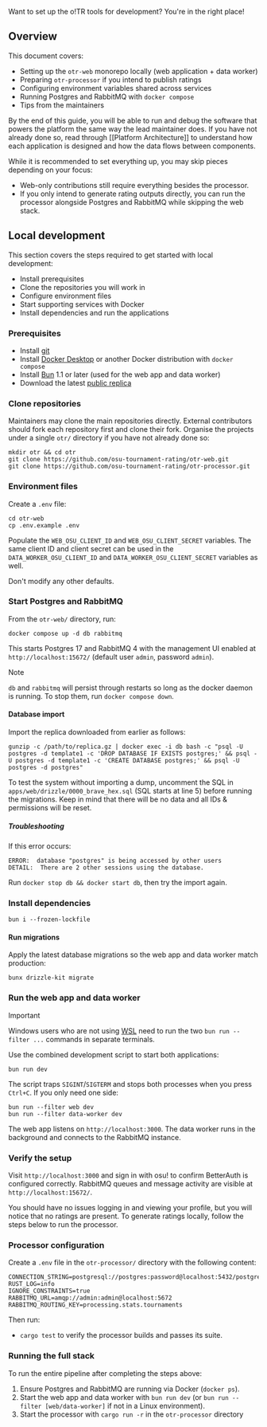 Want to set up the o!TR tools for development? You're in the right place!

## Overview

This document covers:

- Setting up the `otr-web` monorepo locally (web application + data worker)
- Preparing `otr-processor` if you intend to publish ratings
- Configuring environment variables shared across services
- Running Postgres and RabbitMQ with `docker compose`
- Tips from the maintainers

By the end of this guide, you will be able to run and debug the software that powers the platform the same way the lead maintainer does. If you have not already done so, read through [[Platform Architecture]] to understand how each application is designed and how the data flows between components.

While it is recommended to set everything up, you may skip pieces depending on your focus:

- Web-only contributions still require everything besides the processor.
- If you only intend to generate rating outputs directly, you can run the processor alongside Postgres and RabbitMQ while skipping the web stack.

## Local development

This section covers the steps required to get started with local development:

- Install prerequisites
- Clone the repositories you will work in
- Configure environment files
- Start supporting services with Docker
- Install dependencies and run the applications

### Prerequisites

- Install [git](https://git-scm.com/downloads)
- Install [Docker Desktop](https://www.docker.com/) or another Docker distribution with `docker compose`
- Install [Bun](https://bun.sh/) 1.1 or later (used for the web app and data worker)
- Download the latest [public replica](https://data.otr.stagec.xyz/)

### Clone repositories

Maintainers may clone the main repositories directly. External contributors should fork each repository first and clone their fork. Organise the projects under a single `otr/` directory if you have not already done so:

```
mkdir otr && cd otr
git clone https://github.com/osu-tournament-rating/otr-web.git
git clone https://github.com/osu-tournament-rating/otr-processor.git
```

### Environment files

Create a `.env` file:

```
cd otr-web
cp .env.example .env
```

Populate the `WEB_OSU_CLIENT_ID` and `WEB_OSU_CLIENT_SECRET` variables. The same client ID and client secret can be used in the `DATA_WORKER_OSU_CLIENT_ID` and `DATA_WORKER_OSU_CLIENT_SECRET` variables as well.

Don't modify any other defaults.

### Start Postgres and RabbitMQ

From the `otr-web/` directory, run:

```
docker compose up -d db rabbitmq
```

This starts Postgres 17 and RabbitMQ 4 with the management UI enabled at `http://localhost:15672/` (default user `admin`, password `admin`).

> [!note]
> `db` and `rabbitmq` will persist through restarts so long as the docker daemon is running. To stop them, run `docker compose down`.

#### Database import

Import the replica downloaded from earlier as follows:

```shell
gunzip -c /path/to/replica.gz | docker exec -i db bash -c "psql -U postgres -d template1 -c 'DROP DATABASE IF EXISTS postgres;' && psql -U postgres -d template1 -c 'CREATE DATABASE postgres;' && psql -U postgres -d postgres"
```

To test the system without importing a dump, uncomment the SQL in `apps/web/drizzle/0000_brave_hex.sql` (SQL starts at line 5) before running the migrations. Keep in mind that there will be no data and all IDs & permissions will be reset.

##### Troubleshooting

If this error occurs:

```
ERROR:  database "postgres" is being accessed by other users
DETAIL:  There are 2 other sessions using the database.
```

Run `docker stop db && docker start db`, then try the import again.

### Install dependencies

```
bun i --frozen-lockfile
```

#### Run migrations

Apply the latest database migrations so the web app and data worker match production:

```
bunx drizzle-kit migrate
```

### Run the web app and data worker

> [!important]
> Windows users who are not using [WSL](https://learn.microsoft.com/en-us/windows/wsl/install) need to run
> the two `bun run --filter ...` commands in separate terminals.

Use the combined development script to start both applications:

```
bun run dev
```

The script traps `SIGINT`/`SIGTERM` and stops both processes when you press `Ctrl+C`. If you only need one side:

```
bun run --filter web dev
bun run --filter data-worker dev
```

The web app listens on `http://localhost:3000`. The data worker runs in the background and connects to the RabbitMQ instance.

### Verify the setup

Visit `http://localhost:3000` and sign in with osu! to confirm BetterAuth is configured correctly. RabbitMQ queues and message activity are visible at `http://localhost:15672/`.

You should have no issues logging in and viewing your profile, but you will notice that no ratings are present. To generate ratings locally, follow the steps below to run the processor.

### Processor configuration

Create a `.env` file in the `otr-processor/` directory with the following content:

```
CONNECTION_STRING=postgresql://postgres:password@localhost:5432/postgres
RUST_LOG=info
IGNORE_CONSTRAINTS=true
RABBITMQ_URL=amqp://admin:admin@localhost:5672
RABBITMQ_ROUTING_KEY=processing.stats.tournaments
```

Then run:

- `cargo test` to verify the processor builds and passes its suite.

### Running the full stack

To run the entire pipeline after completing the steps above:

1. Ensure Postgres and RabbitMQ are running via Docker (`docker ps`).
2. Start the web app and data worker with `bun run dev` (or `bun run --filter [web/data-worker]` if not in a Linux environment).
3. Start the processor with `cargo run -r` in the `otr-processor` directory
